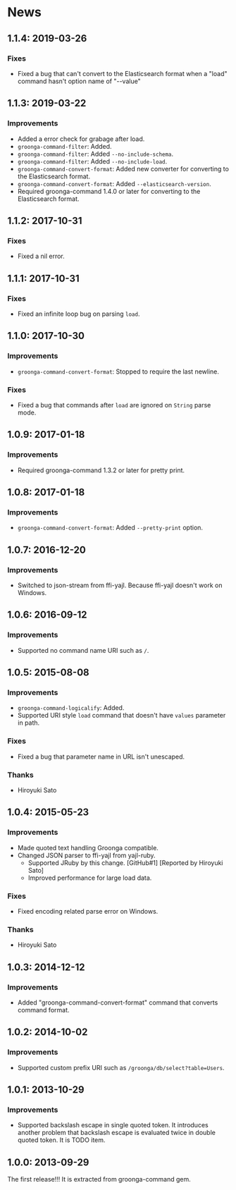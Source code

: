# News

## 1.1.4: 2019-03-26

### Fixes

  * Fixed a bug that can't convert to the Elasticsearch format
    when a "load" command hasn't option name of "--value"

## 1.1.3: 2019-03-22

### Improvements

  * Added a error check for grabage after load.
  * `groonga-command-filter`: Added.
  * `groonga-command-filter`: Added `--no-include-schema`.
  * `groonga-command-filter`: Added `--no-include-load`.
  * `groonga-command-convert-format`: Added new converter
    for converting to the Elasticsearch format.
  * `groonga-command-convert-format`: Added `--elasticsearch-version`.
  * Required groonga-command 1.4.0 or later for converting to
    the Elasticsearch format.

## 1.1.2: 2017-10-31

### Fixes

  * Fixed a nil error.

## 1.1.1: 2017-10-31

### Fixes

  * Fixed an infinite loop bug on parsing `load`.

## 1.1.0: 2017-10-30

### Improvements

  * `groonga-command-convert-format`: Stopped to require the last
    newline.

### Fixes

  * Fixed a bug that commands after `load` are ignored on `String`
    parse mode.

## 1.0.9: 2017-01-18

### Improvements

  * Required groonga-command 1.3.2 or later for pretty print.

## 1.0.8: 2017-01-18

### Improvements

  * `groonga-command-convert-format`: Added `--pretty-print` option.

## 1.0.7: 2016-12-20

### Improvements

  * Switched to json-stream from ffi-yajl. Because ffi-yajl doesn't
    work on Windows.

## 1.0.6: 2016-09-12

### Improvements

  * Supported no command name URI such as `/`.

## 1.0.5: 2015-08-08

### Improvements

  * `groonga-command-logicalify`: Added.
  * Supported URI style `load` command that doesn't have `values`
    parameter in path.

### Fixes

  * Fixed a bug that parameter name in URL isn't unescaped.

### Thanks

  * Hiroyuki Sato

## 1.0.4: 2015-05-23

### Improvements

  * Made quoted text handling Groonga compatible.
  * Changed JSON parser to ffi-yajl from yajl-ruby.
    * Supported JRuby by this change.
      [GitHub#1] [Reported by Hiroyuki Sato]
    * Improved performance for large load data.

### Fixes

  * Fixed encoding related parse error on Windows.

### Thanks

  * Hiroyuki Sato

## 1.0.3: 2014-12-12

### Improvements

  * Added "groonga-command-convert-format" command that converts
    command format.

## 1.0.2: 2014-10-02

### Improvements

  * Supported custom prefix URI such as `/groonga/db/select?table=Users`.

## 1.0.1: 2013-10-29

### Improvements

  * Supported backslash escape in single quoted token. It introduces
    another problem that backslash escape is evaluated twice in double
    quoted token. It is TODO item.

## 1.0.0: 2013-09-29

The first release!!! It is extracted from groonga-command gem.
